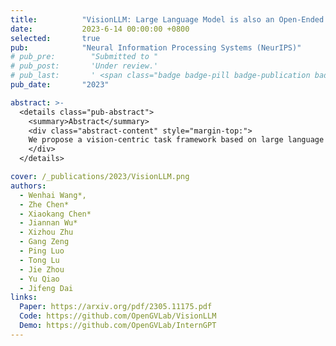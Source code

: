 ```yaml
---
title:          "VisionLLM: Large Language Model is also an Open-Ended Decoder for Vision-Centric Tasks"
date:           2023-6-14 00:00:00 +0800
selected:       true
pub:            "Neural Information Processing Systems (NeurIPS)"
# pub_pre:        "Submitted to "
# pub_post:       'Under review.'
# pub_last:       ' <span class="badge badge-pill badge-publication badge-success">Spotlight</span>'
pub_date:       "2023"

abstract: >-
  <details class="pub-abstract">
    <summary>Abstract</summary>
    <div class="abstract-content" style="margin-top:">
    We propose a vision-centric task framework based on large language models (LLMs). By treating images as a form of language and aligning vision tasks with language tasks—which can be flexibly defined and managed through linguistic instructions—this framework provides a unified perspective for both vision and language tasks. VisionLLM enables task customization at various levels via language instructions, ranging from fine-grained object-level to coarse-grained task-level customization. It achieves over 60% mAP on COCO, comparable to specialized detection models.
    </div>
  </details>

cover: /_publications/2023/VisionLLM.png
authors:
  - Wenhai Wang*, 
  - Zhe Chen*
  - Xiaokang Chen*
  - Jiannan Wu*
  - Xizhou Zhu
  - Gang Zeng
  - Ping Luo
  - Tong Lu
  - Jie Zhou
  - Yu Qiao
  - Jifeng Dai
links:
  Paper: https://arxiv.org/pdf/2305.11175.pdf
  Code: https://github.com/OpenGVLab/VisionLLM
  Demo: https://github.com/OpenGVLab/InternGPT
---
```

